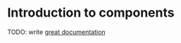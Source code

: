 # Introduction to components

TODO: write [great documentation](http://jacobian.org/writing/what-to-write/)
